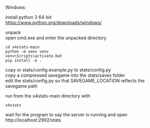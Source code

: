 Windows:  
  
install python 3 64-bit  
https://www.python.org/downloads/windows/  
  
unpack  
open cmd.exe and enter the unpacked directory  
```
cd x4stats-main
python -m venv venv
venv\Scripts\activate.bat
pip install -e .
```

copy or stats/config.example.py to stats/config.py  
copy a compressed savegame into the stats/saves folder  
edit the stats/config.py so that SAVEGAME_LOCATION reflects the savegame path  
  
run from the x4stats-main directory with  
```
x4stats
```
wait for the program to say the server is running and open  
http://localhost:2992/stats
